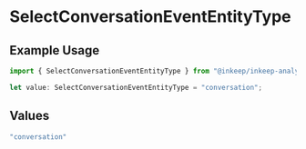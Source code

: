 # SelectConversationEventEntityType

## Example Usage

```typescript
import { SelectConversationEventEntityType } from "@inkeep/inkeep-analytics/models/components";

let value: SelectConversationEventEntityType = "conversation";
```

## Values

```typescript
"conversation"
```